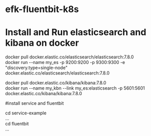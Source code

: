 # efk-fluentbit-k8s
# Install and Run elasticsearch  and kibana on docker  
docker pull docker.elastic.co/elasticsearch/elasticsearch:7.8.0  
docker run --name my_es -p 9200:9200 -p 9300:9300 -e "discovery.type=single-node" docker.elastic.co/elasticsearch/elasticsearch:7.8.0  
  
docker pull docker.elastic.co/kibana/kibana:7.8.0  
docker run --name my_kbn --link my_es:elasticsearch -p 5601:5601 docker.elastic.co/kibana/kibana:7.8.0  
  
#install service and fluentbit  
  
cd service-example  
...  
cd fluentbit  
...  
